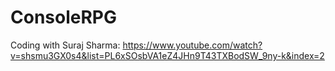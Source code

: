 # ConsoleRPG

Coding with Suraj Sharma: https://www.youtube.com/watch?v=shsmu3GX0s4&list=PL6xSOsbVA1eZ4JHn9T43TXBodSW_9ny-k&index=2
